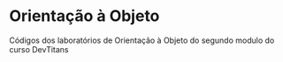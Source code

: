 # Orientação à Objeto

Códigos dos laboratórios de Orientação à Objeto do segundo modulo do curso DevTitans
